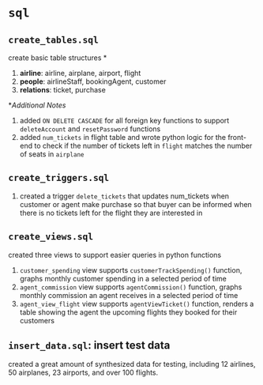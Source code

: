 # `sql`

## `create_tables.sql`
create basic table structures *
1. **airline**: airline, airplane, airport, flight
2. **people**: airlineStaff, bookingAgent, customer
3. **relations**: ticket, purchase

**Additional Notes*
1. added `ON DELETE CASCADE` for all foreign key functions to support `deleteAccount` and `resetPassword` functions
2. added `num_tickets` in flight table and wrote python logic for the front-end to check if the number of tickets left in `flight` matches the number of seats in `airplane`

## `create_triggers.sql`
1. created a trigger `delete_tickets` that updates num_tickets when customer or agent make purchase so that buyer can be informed when there is no tickets left for the flight they are interested in
<!-- ```
DROP trigger IF EXISTS delete_tickets;
CREATE trigger delete_tickets AFTER INSERT ON purchase
for each ROW 
	UPDATE flight NATURAL JOIN ticket NATURAL JOIN purchase
    SET num_tickets_left = num_tickets_left - 1
    WHERE NEW.ticket_id = ticket.ticket_id;
``` -->

## `create_views.sql`
created three views to support easier queries in python functions
1. `customer_spending` view supports `customerTrackSpending()` function, graphs monthly customer spending in a selected period of time
2. `agent_commission` view supports `agentCommission()` function, graphs monthly commission an agent receives in a selected period of time
3. `agent_view_flight` view supports `agentViewTicket()` function, renders a table showing the agent the upcoming flights they booked for their customers

## `insert_data.sql`: insert test data
created a great amount of synthesized data for testing, including 12 airlines, 50 airplanes, 23 airports, and over 100 flights.